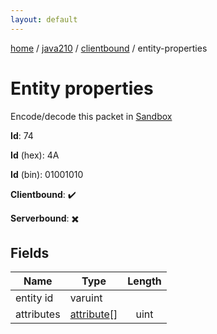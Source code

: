 ```yaml
---
layout: default
---
```


[home](/)  /  [java210](/protocol/java210)  /  [clientbound](/protocol/java210/clientbound)  /  entity-properties

# Entity properties

Encode/decode this packet in [Sandbox](../../../sandbox/java210#Clientbound.EntityProperties)

**Id**: 74

**Id** (hex): 4A

**Id** (bin): 01001010

**Clientbound**: ✔️

**Serverbound**: ✖️

## Fields

Name | Type | Length
---|---|:---:
entity id | varuint | [](/protocol/java210/types/)
attributes | [attribute](/protocol/java210/types/attribute)[] | uint
